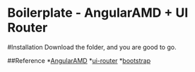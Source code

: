 # Boilerplate - AngularAMD + UI Router

#Installation
Download the folder, and you are good to go.


##Reference
*[AngularAMD](https://github.com/marcoslin/angularAMD/ "angularAMD")
*[ui-router](https://github.com/angular-ui/ui-router/ "ui-router")
*[bootstrap](https://github.com/angular-ui/bootstrap/ "bootstrap")